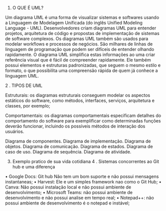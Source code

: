 1.  O QUE É UML?

Um diagrama UML é uma forma de visualizar sistemas e softwares usando a Linguagem de Modelagem Unificada (do inglês Unified Modeling Language - UML). Desenvolvedores criam diagramas UML para entender projetos, arquitetura de código e propostas de implementação de sistemas de software complexos. Os diagramas UML também são usados para modelar workflows e processos de negócios.
São milhares de linhas de linguagem de programação que podem ser difíceis de entender olhando rapidamente. O diagrama UML simplifica estas informações ao uma criar referência visual que é fácil de compreender rapidamente. Ele também possui elementos e estruturas padronizadas, que seguem o mesmo estilo e formato, o que possibilita uma compreensão rápida de quem já conhece a linguagem UML.

2 . TIPOS DE UML

Estruturais: os diagramas estruturais conseguem modelar os aspectos estáticos do software, como métodos, interfaces, serviços, arquitetura e classes, por exemplo;

Comportamentais: os diagramas comportamentais especificam detalhes do comportamento do software para exemplificar como determinadas funções deverão funcionar, incluindo os possíveis métodos de interação dos usuários.

Diagrama de componentes.
Diagrama de implementação.
Diagrama de objetos.
Diagrama de comunicação.
Diagrama de estados.
Diagrama de caso de uso.
Diagrama de sequência.
Diagrama de atividade.

3. Exemplo pratico de sua vida cotidiana
 4 . Sistemas concorrentes ao Git hub e uma diferença

•	Google Docs: Git hub Não tem um bom suporte e não possui mensagens instantaneas;
•	Harvest: Ele e um simples framework nao como o Git Hub;
•	Canva: Não possui instalação local e não possui ambiente de desenvolvimento;
•	Microsoft Teams: não possui ambiente de desenvolvimento e não possui analise em tempo real;
•	Notepad++: não possui ambiente de desenvolvimento é o notepad e instável;




